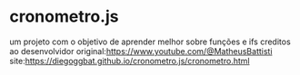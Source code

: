 # cronometro.js
um projeto com o objetivo de aprender melhor sobre funções e ifs
creditos ao desenvolvidor original:https://www.youtube.com/@MatheusBattisti
site:https://diegoggbat.github.io/cronometro.js/cronometro.html
